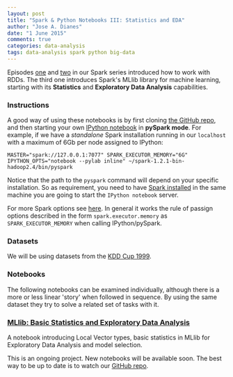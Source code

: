 ```yaml
---
layout: post
title: "Spark & Python Notebooks III: Statistics and EDA"
author: "Jose A. Dianes"
date: "1 June 2015"
comments: true
categories: data-analysis   
tags: data-analysis spark python big-data
---
```


Episodes [one](http://jadianes.me/spark-py-notebooks-basics/) and [two](http://jadianes.me/spark-py-notebooks-key-value/) in our Spark series introduced how to work with RDDs. The third one introduces Spark's MLlib library for machine learning, starting with its **Statistics** and **Exploratory Data Analysis** capabilities.   

### Instructions  

A good way of using these notebooks is by first cloning [the GitHub repo](https://github.com/jadianes/spark-py-notebooks), and then 
starting your own [IPython notebook](http://ipython.org/notebook.html) in 
**pySpark mode**. For example, if we have a *standalone* Spark installation
running in our `localhost` with a maximum of 6Gb per node assigned to IPython:  

    MASTER="spark://127.0.0.1:7077" SPARK_EXECUTOR_MEMORY="6G" IPYTHON_OPTS="notebook --pylab inline" ~/spark-1.2.1-bin-hadoop2.4/bin/pyspark

Notice that the path to the `pyspark` command will depend on your specific 
installation. So as requirement, you need to have
[Spark installed](https://spark.apache.org/docs/latest/index.html) in 
the same machine you are going to start the `IPython notebook` server.     

For more Spark options see [here](https://spark.apache.org/docs/latest/spark-standalone.html). In general it works the rule of passign options 
described in the form `spark.executor.memory` as `SPARK_EXECUTOR_MEMORY` when
calling IPython/pySpark.   
 
### Datasets  

We will be using datasets from the [KDD Cup 1999](http://kdd.ics.uci.edu/databases/kddcup99/kddcup99.html).

### Notebooks  

The following notebooks can be examined individually, although there is a more
or less linear 'story' when followed in sequence. By using the same dataset
they try to solve a related set of tasks with it.  
 
### [MLlib: Basic Statistics and Exploratory Data Analysis](http://nbviewer.ipython.org/github/jadianes/spark-py-notebooks/blob/master/nb7-mllib-statistics/nb7-mllib-statistics.ipynb)    

A notebook introducing Local Vector types, basic statistics 
in MLlib for Exploratory Data Analysis and model selection.   

This is an ongoing project. New notebooks will be available soon. The best way
to be up to date is to watch our [GitHub repo](https://github.com/jadianes/spark-py-notebooks).
